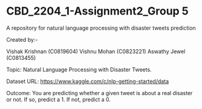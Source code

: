# CBD_2204_1-Assignment2_Group 5

A repository for natural language processing with disaster tweets prediction

Created by:-

Vishak Krishnan (C0819604)
Vishnu Mohan (C0823221)
Aswathy Jewel (C0813455)

Topic: Natural Language Processing with Disaster Tweets.

Dataset URL: https://www.kaggle.com/c/nlp-getting-started/data

Outcome: You are predicting whether a given tweet is about a real disaster or not. If so, predict a 1. If not, predict a 0.

